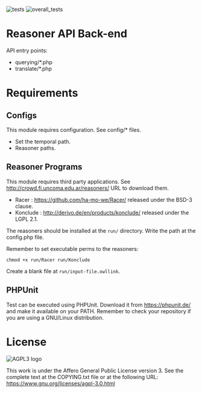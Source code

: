 ![tests](http://crowd.fi.uncoma.edu.ar/crowd2/Trun/results/reasoning.svg)
![overall_tests](http://crowd.fi.uncoma.edu.ar/crowd2/Trun/results/all.svg)

# Reasoner API Back-end

API entry points:

- querying/*.php
- translate/*.php

# Requirements

## Configs
This module requires configuration. See config/* files.

- Set the temporal path.
- Reasoner paths.

## Reasoner Programs

This module requires third party applications. See http://crowd.fi.uncoma.edu.ar/reasoners/ URL to download them.

- Racer : https://github.com/ha-mo-we/Racer/ released under the BSD-3 clause.
- Konclude : http://derivo.de/en/products/konclude/ released under the LGPL 2.1.

The reasoners should be installed at the `run/` directory. Write the path at the config.php file.

Remember to set executable perms to the reasoners: 

    chmod +x run/Racer run/Konclude

Create a blank file at `run/input-file.owllink`.

## PHPUnit
Test can be executed using PHPUnit. Download it from https://phpunit.de/ and make it available on your PATH. Remember to check your repository if you are using a  GNU/Linux distribution.

# License
![AGPL3 logo](https://www.gnu.org/graphics/agplv3-with-text-100x42.png)

This work is under the Affero General Public License version 3. See the complete text at the COPYING.txt file or at the following URL: https://www.gnu.org/licenses/agpl-3.0.html
